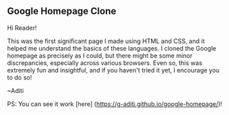## Google Homepage Clone

Hi Reader!  

This was the first significant page I made using HTML and CSS, and it helped me understand the basics of these languages.
I cloned the Google homepage as precisely as I could, but there might be some minor discrepancies, especially across various browsers.
Even so, this was extremely fun and insightful, and if you haven't tried it yet, I encourage you to do so!

~Aditi

PS: You can see it work [here] (https://g-aditi.github.io/google-homepage/)! 

